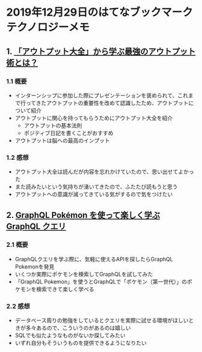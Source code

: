 # 2019年12月29日のはてなブックマークテクノロジーメモ

## 1. [「アウトプット大全」から学ぶ最強のアウトプット術とは？](https://kalogchange.hatenablog.com/entry/2019/12/28/113647)

### 1.1 概要

- インターンシップに参加した際にプレゼンテーションを褒められて、これまで行ってきたアウトプットの重要性を改めて認識したため、アウトプットについて紹介
- アウトプットに関心を持ってもらうためにアウトプット大全を紹介
  - アウトプットの基本法則
  - ポジティブ日記を書くことがおすすめ
- アウトプットは脳への最高のインプット

### 1.2 感想

- アウトプット大全は読んだが内容を忘れかけていたので、思い出せてよかった
- また読みたいという気持ちが湧いてきたので、ふたたび読もうと思う
- アウトプットへの意識が減ってきている気がするので気をつけたい

## 2. [GraphQL Pokémon を使って楽しく学ぶ GraphQL クエリ](https://kakakakakku.hatenablog.com/entry/2019/12/30/135420)

### 2.1 概要

- GraphQLクエリを学ぶ際に、気軽に使えるAPIを探したらGraphQL Pokemonを発見
- いくつか実際にポケモンを検索してGraphQLを試してみた
- 「GraphQL Pokemon」を使うとGraphQLで「ポケモン（第一世代）」のポケモンを検索できて楽しく学べる

### 2.2 感想

- データベース周りの勉強をしているとクエリを実際に試せる環境がほしいときが多々あるので、こういうのがあるのは嬉しい
- SQLでも似たようなものがないか探してみたい
- いずれ自分もそういうものを提供できるようになりたい

